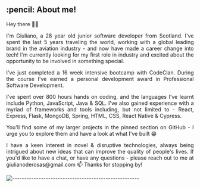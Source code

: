 <!-- ABOUT ME -->
<h2 id="about-me"> :pencil: About me!</h2>

<p align="justify"> 
Hey there 👋🏼 
</p>

<p align="justify"> 
I'm Giuliano, a 28 year old junior software developer from Scotland. I've spent the last 5 years traveling the world, working with a global leading brand in the aviation industry - and now have made a career change into tech! I'm currently looking for my first role in industry and excited about the opportunity to be involved in something special.
</p>

<p align="justify"> 
I've just completed a 16 week intensive bootcamp with CodeClan. During the course I've earned a personal development award in Professional Software Development.
</p>

<p align="justify"> 
I've spent over 800 hours hands on coding, and the languages I've learnt include Python, JavaScript, Java & SQL. I've also gained experience with a myriad of frameworks and tools including, but not limited to - React, Express, Flask, MongoDB, Spring, HTML, CSS, React Native & Cypress. 
</p>

<p align="justify"> 
You'll find some of my larger projects in the pinned section on GitHub - I urge you to explore them and have a look at what I've built 😁
</p>

<p align="justify"> 
I have a keen interest in novel & disruptive technologies, always being intrigued about new ideas that can improve the quality of people's lives. If you'd like to have a chat, or have any questions - please reach out to me at giulianoderosas@gmail.com 📫 Thanks for stopping by!
</p>

![-----------------------------------------------------](https://raw.githubusercontent.com/andreasbm/readme/master/assets/lines/rainbow.png)
